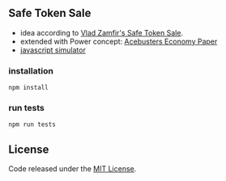 ## Safe Token Sale

- idea according to [Vlad Zamfir's Safe Token Sale](https://medium.com/@Vlad_Zamfir/a-safe-token-sale-mechanism-8d73c430ddd1).
- extended with Power concept: [Acebusters Economy Paper](http://www.acebusters.com/files/The%20Acebusters%20Economy.pdf)
- [javascript simulator](http://acebusters.com/economy.html)

### installation

```
npm install
```

### run tests

```
npm run tests
```

## License
Code released under the [MIT License](https://github.com/acebusters/safe-token-sale/blob/master/LICENSE).
